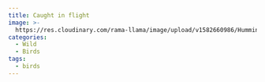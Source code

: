 ```yaml
---
title: Caught in flight
image: >-
  https://res.cloudinary.com/rama-llama/image/upload/v1582660986/Hummingbird_In_Flight_l8bcpj.jpg
categories:
  - Wild
  - Birds
tags:
  - birds
---
```


